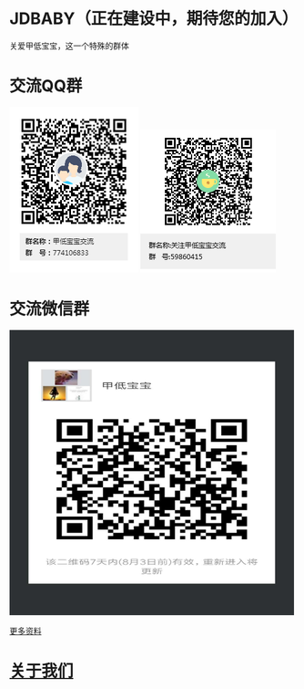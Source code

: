 # JDBABY（正在建设中，期待您的加入）
关爱甲低宝宝，这一个特殊的群体<br/>

# 交流QQ群
![774106833](https://github.com/SuperDubbo/JDBABY/blob/master/images/QQ/774106833.png)
![59860415](https://github.com/SuperDubbo/JDBABY/blob/master/images/QQ/59860415.png)<br/>

# 交流微信群
<img src="https://github.com/SuperDubbo/JDBABY/blob/master/images/WeChat/1.jpg" width="500" height="500"/>

[更多资料](https://github.com/SuperDubbo/JDBABY/wiki)


# [关于我们](https://github.com/SuperDubbo/JDBABY/wiki/%E5%85%B3%E4%BA%8E%E6%88%91%EF%BC%88About-Me%EF%BC%89)

